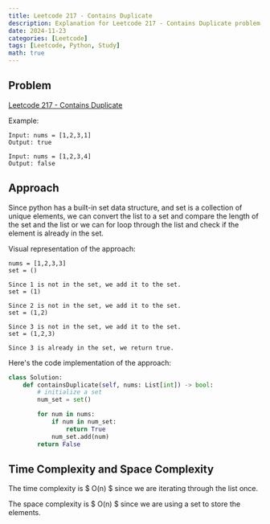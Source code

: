 ```yaml
---
title: Leetcode 217 - Contains Duplicate
description: Explanation for Leetcode 217 - Contains Duplicate problem, and its solution in Python.
date: 2024-11-23
categories: [Leetcode]
tags: [Leetcode, Python, Study]
math: true
---
```


## Problem
[Leetcode 217 - Contains Duplicate](https://leetcode.com/problems/contains-duplicate/description/)

Example:
```
Input: nums = [1,2,3,1]
Output: true

Input: nums = [1,2,3,4]
Output: false
```

## Approach

Since python has a built-in set data structure, and set is a collection of unique elements, we can convert the list to a set and compare the length of the set and the list or we can for loop through the list and check if the element is already in the set.

Visual representation of the approach:
```
nums = [1,2,3,3]
set = ()

Since 1 is not in the set, we add it to the set.
set = (1)

Since 2 is not in the set, we add it to the set.
set = (1,2)

Since 3 is not in the set, we add it to the set.
set = (1,2,3)

Since 3 is already in the set, we return true.
```

Here's the code implementation of the approach:
```python
class Solution:
    def containsDuplicate(self, nums: List[int]) -> bool:
        # initialize a set
        num_set = set()

        for num in nums:
            if num in num_set:
                return True
            num_set.add(num)
        return False
```

## Time Complexity and Space Complexity
The time complexity is $ O(n) $ since we are iterating through the list once.

The space complexity is $ O(n) $ since we are using a set to store the elements.
